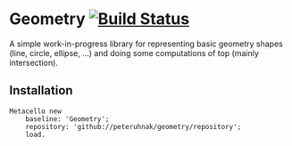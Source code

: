 # Geometry [![Build Status](https://travis-ci.org/peteruhnak/geometry.svg?branch=master)](https://travis-ci.org/peteruhnak/geometry)

A simple work-in-progress library for representing basic geometry shapes (line, circle, ellipse, ...) and doing some computations of top (mainly intersection).

## Installation

```st
Metacello new
    baseline: 'Geometry';
    repository: 'github://peteruhnak/geometry/repository';
    load.
```
